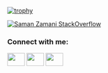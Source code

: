 [![trophy](https://github-profile-trophy.vercel.app/?username=samanzamani&no-frame=true)](https://github.com/samanzamani)

<p align="center" width="100%">

  
[![Saman Zamani StackOverflow](https://github-readme-stackoverflow.vercel.app/?userID=2843041)](https://stackoverflow.com/users/2843041/saman)

  </p>

<h3 align="left">Connect with me:</h3>
<p align="left">
<a href="your link" target="blank"><img align="center" src="https://cdn.jsdelivr.net/npm/simple-icons@3.0.1/icons/twitter.svg" alt="" height="30" width="40" /></a>
<a href="your link" target="blank"><img align="center" src="https://cdn.jsdelivr.net/npm/simple-icons@3.0.1/icons/linkedin.svg" alt="" height="30" width="40" /></a>
<a href="your link" target="blank"><img align="center" src="https://cdn.jsdelivr.net/npm/simple-icons@3.0.1/icons/instagram.svg" alt="" height="30" width="40" /></a>
</p>
